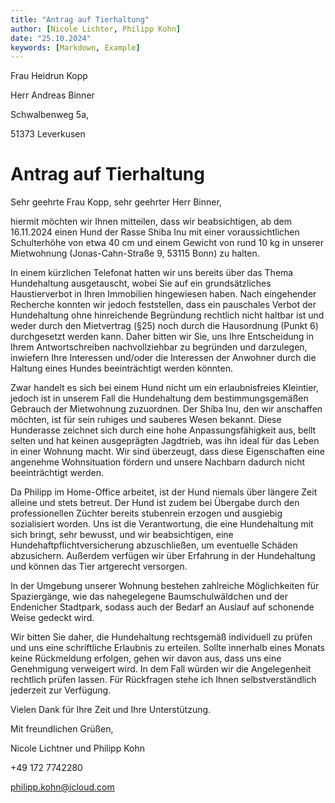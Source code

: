 ```yaml
---
title: "Antrag auf Tierhaltung"
author: [Nicole Lichter, Philipp Kohn]
date: "25.10.2024"
keywords: [Markdown, Example]
---
```


Frau Heidrun Kopp

Herr Andreas Binner

Schwalbenweg 5a,

51373 Leverkusen




# Antrag auf Tierhaltung


Sehr geehrte Frau Kopp, sehr geehrter Herr Binner,

hiermit möchten wir Ihnen mitteilen, dass wir beabsichtigen, ab dem 16.11.2024 einen Hund der Rasse Shiba Inu mit einer voraussichtlichen Schulterhöhe von etwa 40 cm und einem Gewicht von rund 10 kg in unserer Mietwohnung (Jonas-Cahn-Straße 9, 53115 Bonn) zu halten.

In einem kürzlichen Telefonat hatten wir uns bereits über das Thema Hundehaltung ausgetauscht, wobei Sie auf ein grundsätzliches Haustierverbot in Ihren Immobilien hingewiesen haben. Nach eingehender Recherche konnten wir jedoch feststellen, dass ein pauschales Verbot der Hundehaltung ohne hinreichende Begründung rechtlich nicht haltbar ist und weder durch den Mietvertrag (§25) noch durch die Hausordnung (Punkt 6) durchgesetzt werden kann. Daher bitten wir Sie, uns Ihre Entscheidung in Ihrem Antwortschreiben nachvollziehbar zu begründen und darzulegen, inwiefern Ihre Interessen und/oder die Interessen der Anwohner durch die Haltung eines Hundes beeinträchtigt werden könnten.

Zwar handelt es sich bei einem Hund nicht um ein erlaubnisfreies Kleintier, jedoch ist in unserem Fall die Hundehaltung dem bestimmungsgemäßen Gebrauch der Mietwohnung zuzuordnen. Der Shiba Inu, den wir anschaffen möchten, ist für sein ruhiges und sauberes Wesen bekannt. Diese Hunderasse zeichnet sich durch eine hohe Anpassungsfähigkeit aus, bellt selten und hat keinen ausgeprägten Jagdtrieb, was ihn ideal für das Leben in einer Wohnung macht. Wir sind überzeugt, dass diese Eigenschaften eine angenehme Wohnsituation fördern und unsere Nachbarn dadurch nicht beeinträchtigt werden.

Da Philipp im Home-Office arbeitet, ist der Hund niemals über längere Zeit alleine und stets betreut. Der Hund ist zudem bei Übergabe durch den professionellen Züchter bereits stubenrein erzogen und ausgiebig sozialisiert worden. Uns ist die Verantwortung, die eine Hundehaltung mit sich bringt, sehr bewusst, und wir beabsichtigen, eine Hundehaftpflichtversicherung abzuschließen, um eventuelle Schäden abzusichern. Außerdem verfügen wir über Erfahrung in der Hundehaltung und können das Tier artgerecht versorgen.

In der Umgebung unserer Wohnung bestehen zahlreiche Möglichkeiten für Spaziergänge, wie das nahegelegene Baumschulwäldchen und der Endenicher Stadtpark, sodass auch der Bedarf an Auslauf auf schonende Weise gedeckt wird.

Wir bitten Sie daher, die Hundehaltung rechtsgemäß individuell zu prüfen und uns eine schriftliche Erlaubnis zu erteilen. Sollte innerhalb eines Monats keine Rückmeldung erfolgen, gehen wir davon aus, dass uns eine Genehmigung verweigert wird. In dem Fall würden wir die Angelegenheit rechtlich prüfen lassen. Für Rückfragen stehe ich Ihnen selbstverständlich jederzeit zur Verfügung.

Vielen Dank für Ihre Zeit und Ihre Unterstützung.



Mit freundlichen Grüßen,

Nicole Lichtner und Philipp Kohn

+49 172 7742280

philipp.kohn@icloud.com
